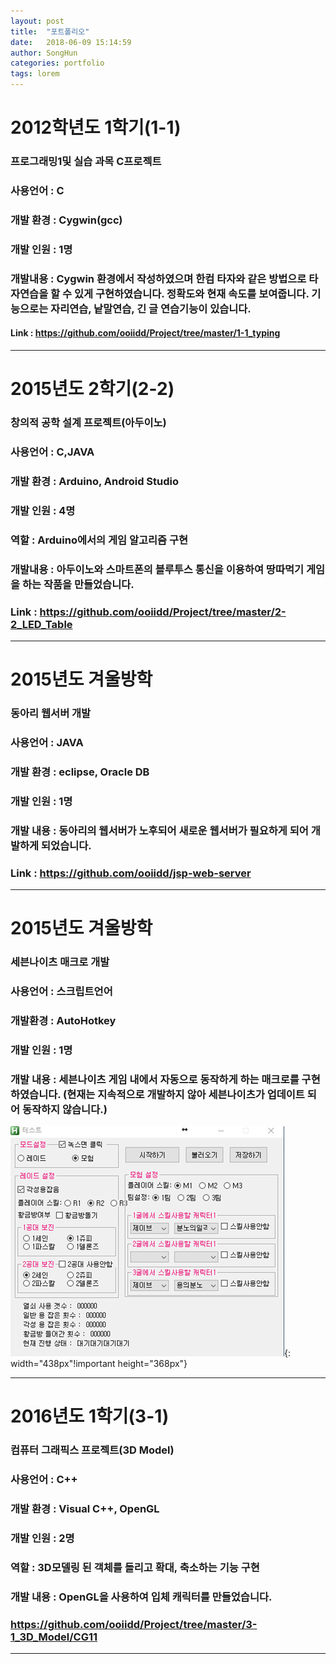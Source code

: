 ```yaml
---
layout: post
title:  "포트폴리오"
date:   2018-06-09 15:14:59
author: SongHun
categories: portfolio
tags: lorem
---
```


# 2012학년도 1학기(1-1)
### 프로그래밍1및 실습 과목 C프로젝트
### 사용언어 : C
### 개발 환경 : Cygwin(gcc)
### 개발 인원 : 1명
### 개발내용 : Cygwin 환경에서 작성하였으며 한컴 타자와 같은 방법으로 타자연습을 할 수 있게 구현하였습니다. 정확도와 현재 속도를 보여줍니다. 기능으로는 자리연습, 낱말연습, 긴 글 연습기능이 있습니다.
#### Link : <https://github.com/ooiidd/Project/tree/master/1-1_typing>
***
# 2015년도 2학기(2-2)
### 창의적 공학 설계 프로젝트(아두이노)
### 사용언어 : C,JAVA
### 개발 환경 : Arduino, Android Studio
### 개발 인원 : 4명
### 역할 : Arduino에서의 게임 알고리즘 구현
### 개발내용 : 아두이노와 스마트폰의 블루투스 통신을 이용하여 땅따먹기 게임을 하는 작품을 만들었습니다.
### Link : <https://github.com/ooiidd/Project/tree/master/2-2_LED_Table>
***
# 2015년도 겨울방학
### 동아리 웹서버 개발
### 사용언어 : JAVA
### 개발 환경 : eclipse, Oracle DB
### 개발 인원 : 1명
### 개발 내용 : 동아리의 웹서버가 노후되어 새로운 웹서버가 필요하게 되어 개발하게 되었습니다.
### Link : <https://github.com/ooiidd/jsp-web-server>
***
# 2015년도 겨울방학
### 세븐나이츠 매크로 개발
### 사용언어 : 스크립트언어
### 개발환경 : AutoHotkey
### 개발 인원 : 1명
### 개발 내용 : 세븐나이츠 게임 내에서 자동으로 동작하게 하는 매크로를 구현하였습니다. (현재는 지속적으로 개발하지 않아 세븐나이츠가 업데이트 되어 동작하지 않습니다.)
![Alt text](/assets/macro.png){: width="438px"!important height="368px"}

***
# 2016년도 1학기(3-1)
### 컴퓨터 그래픽스 프로젝트(3D Model)
### 사용언어 : C++
### 개발 환경 : Visual C++, OpenGL
### 개발 인원 : 2명
### 역할 : 3D모델링 된 객체를 돌리고 확대, 축소하는 기능 구현
### 개발 내용 : OpenGL을 사용하여 입체 캐릭터를 만들었습니다.
### <https://github.com/ooiidd/Project/tree/master/3-1_3D_Model/CG11>
***